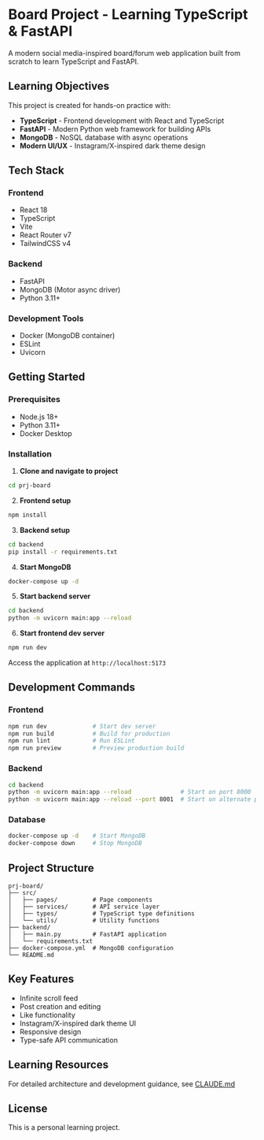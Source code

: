 # Board Project - Learning TypeScript & FastAPI

A modern social media-inspired board/forum web application built from scratch to learn TypeScript and FastAPI.

## Learning Objectives

This project is created for hands-on practice with:

- **TypeScript** - Frontend development with React and TypeScript
- **FastAPI** - Modern Python web framework for building APIs
- **MongoDB** - NoSQL database with async operations
- **Modern UI/UX** - Instagram/X-inspired dark theme design

## Tech Stack

### Frontend

- React 18
- TypeScript
- Vite
- React Router v7
- TailwindCSS v4

### Backend

- FastAPI
- MongoDB (Motor async driver)
- Python 3.11+

### Development Tools

- Docker (MongoDB container)
- ESLint
- Uvicorn

## Getting Started

### Prerequisites

- Node.js 18+
- Python 3.11+
- Docker Desktop

### Installation

1. **Clone and navigate to project**

```bash
cd prj-board
```

2. **Frontend setup**

```bash
npm install
```

3. **Backend setup**

```bash
cd backend
pip install -r requirements.txt
```

4. **Start MongoDB**

```bash
docker-compose up -d
```

5. **Start backend server**

```bash
cd backend
python -m uvicorn main:app --reload
```

6. **Start frontend dev server**

```bash
npm run dev
```

Access the application at `http://localhost:5173`

## Development Commands

### Frontend

```bash
npm run dev             # Start dev server
npm run build           # Build for production
npm run lint            # Run ESLint
npm run preview         # Preview production build
```

### Backend

```bash
cd backend
python -m uvicorn main:app --reload              # Start on port 8000
python -m uvicorn main:app --reload --port 8001  # Start on alternate port
```

### Database

```bash
docker-compose up -d    # Start MongoDB
docker-compose down     # Stop MongoDB
```

## Project Structure

```
prj-board/
├── src/
│   ├── pages/          # Page components
│   ├── services/       # API service layer
│   ├── types/          # TypeScript type definitions
│   └── utils/          # Utility functions
├── backend/
│   ├── main.py         # FastAPI application
│   └── requirements.txt
├── docker-compose.yml  # MongoDB configuration
└── README.md
```

## Key Features

- Infinite scroll feed
- Post creation and editing
- Like functionality
- Instagram/X-inspired dark theme UI
- Responsive design
- Type-safe API communication

## Learning Resources

For detailed architecture and development guidance, see [CLAUDE.md](./CLAUDE.md)

## License

This is a personal learning project.

